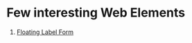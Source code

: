 <h1>Few interesting Web Elements</h1>
<ol>
  <li><a href="https://www.freecodecamp.org/news/how-to-build-sign-up-form-with-html-and-css/" target="_blank">Floating Label Form</a></li>
</ol>
